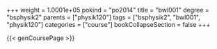 +++
weight = 1.0001e+05
pokind = "po2014"
title = "bwl001"
degree = "bsphysik2"
parents = ["physik120"]
tags = ["bsphysik2", "bwl001", "physik120"]
categories = ["course"]
bookCollapseSection = false
+++

{{< genCoursePage >}}
